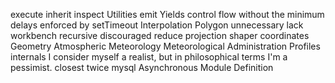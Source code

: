 execute
inherit
inspect
Utilities
emit
Yields control flow without the minimum delays enforced by setTimeout
Interpolation
Polygon
unnecessary
lack
workbench
recursive
discouraged
reduce
projection
shaper
coordinates
Geometry
Atmospheric
Meteorology
Meteorological Administration
Profiles
internals
I consider myself a realist, but in philosophical terms I'm a pessimist.
closest
twice
mysql
Asynchronous Module Definition
